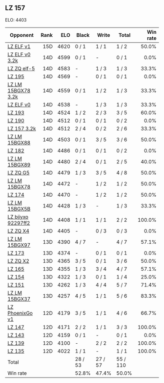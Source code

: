 ## LZ 157 ##

ELO: 4403

Opponent | Rank | ELO | Black | Write | Total | Win rate
---------|-----:|----:|-------|-------|-------|-------:
[LZ ELF v1](LZ%20ELF%20v1.md) | 15D | 4620 | 0 / 1 | 1 / 1 | 1 / 2 | 50.0%
[LZ ELF v0 3.2k](LZ%20ELF%20v0%203.2k.md) | 14D | 4599 | 0 / 1 | - | 0 / 1 | 0.0%
[LZ ZQ elf-5](LZ%20ZQ%20elf-5.md) | 14D | 4583 | - | 1 / 3 | 1 / 3 | 33.3%
[LZ 195](LZ%20195.md) | 14D | 4569 | - | 0 / 1 | 0 / 1 | 0.0%
[LZ LM 15BGX78 3.2k](LZ%20LM%2015BGX78%203.2k.md) | 14D | 4559 | 0 / 1 | 1 / 2 | 1 / 3 | 33.3%
[LZ ELF v0](LZ%20ELF%20v0.md) | 14D | 4538 | - | 1 / 3 | 1 / 3 | 33.3%
[LZ 193](LZ%20193.md) | 14D | 4524 | 1 / 2 | 2 / 3 | 3 / 5 | 60.0%
[LZ 190](LZ%20190.md) | 14D | 4512 | 0 / 1 | 0 / 1 | 0 / 2 | 0.0%
[LZ 157 3.2k](LZ%20157%203.2k.md) | 14D | 4512 | 2 / 4 | 0 / 2 | 2 / 6 | 33.3%
[LZ LM 15BGX88](LZ%20LM%2015BGX88.md) | 14D | 4503 | 0 / 1 | 3 / 5 | 3 / 6 | 50.0%
[LZ 182](LZ%20182.md) | 14D | 4486 | 0 / 1 | 0 / 1 | 0 / 2 | 0.0%
[LZ LM 15BGX89](LZ%20LM%2015BGX89.md) | 14D | 4480 | 2 / 4 | 0 / 1 | 2 / 5 | 40.0%
[LZ ZQ G5](LZ%20ZQ%20G5.md) | 14D | 4479 | 1 / 3 | 3 / 5 | 4 / 8 | 50.0%
[LZ LM 15BGX78](LZ%20LM%2015BGX78.md) | 14D | 4472 | - | 1 / 2 | 1 / 2 | 50.0%
[LZ 174](LZ%20174.md) | 14D | 4470 | - | 1 / 2 | 1 / 2 | 50.0%
[LZ LM 15BGX5B](LZ%20LM%2015BGX5B.md) | 14D | 4428 | 1 / 3 | - | 1 / 3 | 33.3%
[LZ bjiyxo 92297ff2](LZ%20bjiyxo%2092297ff2.md) | 14D | 4408 | 1 / 1 | 1 / 1 | 2 / 2 | 100.0%
[LZ ZQ X4](LZ%20ZQ%20X4.md) | 14D | 4405 | - | 0 / 3 | 0 / 3 | 0.0%
[LZ LM 15BGX97](LZ%20LM%2015BGX97.md) | 13D | 4390 | 4 / 7 | - | 4 / 7 | 57.1%
[LZ 173](LZ%20173.md) | 13D | 4374 | - | 0 / 1 | 0 / 1 | 0.0%
[LZ ZQ X2](LZ%20ZQ%20X2.md) | 13D | 4365 | 3 / 5 | 0 / 1 | 3 / 6 | 50.0%
[LZ 165](LZ%20165.md) | 13D | 4355 | 1 / 3 | 3 / 4 | 4 / 7 | 57.1%
[LZ 154](LZ%20154.md) | 13D | 4322 | 1 / 3 | 0 / 1 | 1 / 4 | 25.0%
[LZ 151](LZ%20151.md) | 13D | 4262 | 1 / 3 | 4 / 4 | 5 / 7 | 71.4%
[LZ LM 15BGX37](LZ%20LM%2015BGX37.md) | 13D | 4257 | 4 / 5 | 1 / 1 | 5 / 6 | 83.3%
[LZ PhoenixGo v1](LZ%20PhoenixGo%20v1.md) | 12D | 4179 | 3 / 5 | 1 / 1 | 4 / 6 | 66.7%
[LZ 147](LZ%20147.md) | 12D | 4171 | 2 / 2 | 1 / 1 | 3 / 3 | 100.0%
[LZ 143](LZ%20143.md) | 12D | 4159 | 0 / 1 | - | 0 / 1 | 0.0%
[LZ 139](LZ%20139.md) | 12D | 4100 | - | 2 / 2 | 2 / 2 | 100.0%
[LZ 135](LZ%20135.md) | 12D | 4022 | 1 / 1 | - | 1 / 1 | 100.0%
Total | | | 28 / 53 | 27 / 57 | 55 / 110 | 
Win rate| | | 52.8% | 47.4% | 50.0% | 
